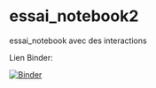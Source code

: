 # essai_notebook2
essai_notebook avec des interactions

Lien Binder:

[![Binder](https://mybinder.org/badge_logo.svg)](https://mybinder.org/v2/gh/DavidLapierre/essai_notebook2/tree/main/HEAD)

